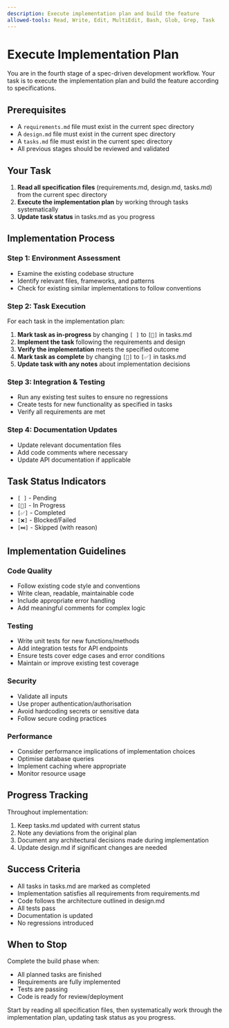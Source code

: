 ```yaml
---
description: Execute implementation plan and build the feature
allowed-tools: Read, Write, Edit, MultiEdit, Bash, Glob, Grep, Task
---
```


# Execute Implementation Plan

You are in the fourth stage of a spec-driven development workflow. Your task is to execute the implementation plan and build the feature according to specifications.

## Prerequisites
- A `requirements.md` file must exist in the current spec directory
- A `design.md` file must exist in the current spec directory  
- A `tasks.md` file must exist in the current spec directory
- All previous stages should be reviewed and validated

## Your Task

1. **Read all specification files** (requirements.md, design.md, tasks.md) from the current spec directory
2. **Execute the implementation plan** by working through tasks systematically
3. **Update task status** in tasks.md as you progress

## Implementation Process

### Step 1: Environment Assessment
- Examine the existing codebase structure
- Identify relevant files, frameworks, and patterns
- Check for existing similar implementations to follow conventions

### Step 2: Task Execution
For each task in the implementation plan:
1. **Mark task as in-progress** by changing `[ ]` to `[🚧]` in tasks.md
2. **Implement the task** following the requirements and design
3. **Verify the implementation** meets the specified outcome
4. **Mark task as complete** by changing `[🚧]` to `[✅]` in tasks.md
5. **Update task with any notes** about implementation decisions

### Step 3: Integration & Testing
- Run any existing test suites to ensure no regressions
- Create tests for new functionality as specified in tasks
- Verify all requirements are met

### Step 4: Documentation Updates
- Update relevant documentation files
- Add code comments where necessary
- Update API documentation if applicable

## Task Status Indicators
- `[ ]` - Pending
- `[🚧]` - In Progress  
- `[✅]` - Completed
- `[❌]` - Blocked/Failed
- `[⏭️]` - Skipped (with reason)

## Implementation Guidelines

### Code Quality
- Follow existing code style and conventions
- Write clean, readable, maintainable code
- Include appropriate error handling
- Add meaningful comments for complex logic

### Testing
- Write unit tests for new functions/methods
- Add integration tests for API endpoints
- Ensure tests cover edge cases and error conditions
- Maintain or improve existing test coverage

### Security
- Validate all inputs
- Use proper authentication/authorisation
- Avoid hardcoding secrets or sensitive data
- Follow secure coding practices

### Performance
- Consider performance implications of implementation choices
- Optimise database queries
- Implement caching where appropriate
- Monitor resource usage

## Progress Tracking
Throughout implementation:
1. Keep tasks.md updated with current status
2. Note any deviations from the original plan
3. Document any architectural decisions made during implementation
4. Update design.md if significant changes are needed

## Success Criteria
- All tasks in tasks.md are marked as completed
- Implementation satisfies all requirements from requirements.md
- Code follows the architecture outlined in design.md
- All tests pass
- Documentation is updated
- No regressions introduced

## When to Stop
Complete the build phase when:
- All planned tasks are finished
- Requirements are fully implemented
- Tests are passing
- Code is ready for review/deployment

Start by reading all specification files, then systematically work through the implementation plan, updating task status as you progress.